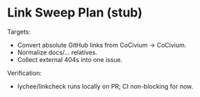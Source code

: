 <!-- status: stub; target: 150+ words -->
<!-- status: stub; target: 150+ words -->
<!-- status: stub; target: 150+ words -->
<!-- status: stub; target: 150+ words -->
<!-- status: stub; target: 150+ words -->
<!-- status: stub; target: 150+ words -->
<!-- status: stub; target: 150+ words -->
# Link Sweep Plan (stub)
Targets:
- Convert absolute GitHub links from CoCivium → CoCivium.
- Normalize docs/… relatives.
- Collect external 404s into one issue.

Verification:
- lychee/linkcheck runs locally on PR; CI non-blocking for now.








